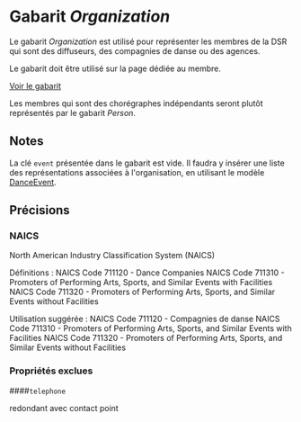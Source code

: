 # Gabarit _Organization_

Le gabarit _Organization_ est utilisé pour représenter les membres de la DSR qui sont des diffuseurs, des compagnies de danse ou des agences.

Le gabarit doit être utilisé sur la page dédiée au membre.

[Voir le gabarit](organization.json)

Les membres qui sont des chorégraphes indépendants seront plutôt représentés par le gabarit _Person_.

## Notes

La clé `event` présentée dans le gabarit est vide. Il faudra y insérer une liste des représentations associées à l'organisation, en utilisant le modèle [DanceEvent](../DanceEvent).

## Précisions

### NAICS

North American Industry Classification System (NAICS)

Définitions :
NAICS Code 711120 - Dance Companies
NAICS Code 711310 - Promoters of Performing Arts, Sports, and Similar Events with Facilities
NAICS Code 711320 - Promoters of Performing Arts, Sports, and Similar Events without Facilities

Utilisation suggérée :
NAICS Code 711120 - Compagnies de danse
NAICS Code 711310 - Promoters of Performing Arts, Sports, and Similar Events with Facilities
NAICS Code 711320 - Promoters of Performing Arts, Sports, and Similar Events without Facilities

### Propriétés exclues

####``telephone`` 

redondant avec contact point
